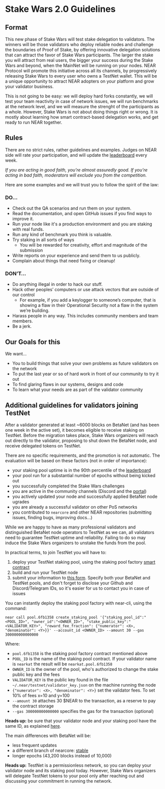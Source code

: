 # Stake Wars 2.0 Guidelines

## Format
This new phase of Stake Wars will test stake delegation to validators. The winners will be those validators who deploy reliable nodes and challenge the boundaries of Proof of Stake, by offering innovative delegation solutions that can attract the favor of Stake Wars participants. The larger the stake you will attract from real users, the bigger your success during the Stake Wars and beyond, when the MainNet will be running on your nodes.
NEAR Protocol will promote this initiative across all its channels, by progressively releasing Stake Wars to every user who owns a TestNet wallet. This will be a unique opportunity to attract NEAR adopters on your platform and grow your validator business.

This is not going to be easy: we will deploy hard forks constantly, we will test your team reactivity in case of network issues, we will run benchmarks at the network level, and we will measure the strenght of the participants as a whole.
However, Stake Wars is not about doing things right or wrong. It is mostly about learning how smart contract-based delegation works, and get ready to run NEAR together.

## Rules
There are no strict rules, rather guidelines and examples. Judges on NEAR side will rate your participation, and will update the [leaderboard](LEADERBOARD.md) every week.

_If you are acting in good faith, you’re almost assuredly good. If you’re acting in bad faith, moderators will exclude you from the competition._

Here are some examples and we will trust you to follow the spirit of the law:

### DO…
* Check out the QA scenarios and run them on your system.
* Read the documentation, and open GitHub issues if you find ways to improve it.
* Run your node like it's a production environment and you are staking with real funds.
* Run any kind of benchmark you think is valuable.
* Try staking in all sorts of ways
  * You will be rewarded for creativity, effort and magnitude of the submission
* Write reports on your experience and send them to us publicly.
* Complain about things that need fixing or cleanup!

### DON’T…
* Do anything illegal in order to hack our stuff.
* Hack other peoples’ computers or use attack vectors that are outside of our control
  * For example, if you add a keylogger to someone’s computer, that is showing a flaw in their Operational Security not a flaw in the system we’re building.
* Harass people in any way. This includes community members and team members.
* Be a jerk.


## Our Goals for this
We want...

* You to build things that solve your own problems as future validators on the network
* To put the last year or so of hard work in front of our community to try it out
* To find glaring flaws in our systems, designs and code
* To learn what your needs are as part of the validator community

## Additional guidelines for validators joining TestNet
After a validator generated at least \~6000 blocks on BetaNet (and has been one week in the active set), it becomes eligible to receive staking on TestNet. Before the migration takes place, Stake Wars organizers will reach out directly to the validator, proposing to shut down the BetaNet node, and receive delegated tokens on TestNet.

There are no specific requirements, and the promotion is not automatic. The evaluation will be based on these factors (not in order of importance):
* your staking pool uptime is in the 90th percentile of the [leaderboard](LEADERBOARD.md)
* your pool run for a substantial number of epochs without being kicked out
* you successfully completed the Stake Wars challenges
* you are active in the community channels (Discord and the [portal](https://portal.near.org))
* you actively updated your node and successfully applied BetaNet node ugrades
* you are already a successful validator on other PoS networks
* you contributed to `nearcore` and other NEAR repositories (submitting issues, finding bugs, improving docs...)

While we are happy to have as many professional validators and distinguished BetaNet node operators to TestNet as we can, all validators need to guarantee TestNet uptime and reliability. Failing to do so may induce the Stake Wars organizers to unstake the funds from the pool.

In practical terms, to join TestNet you will have to:
1. deploy your TestNet staking pool, using the staking pool factory [smart contract](https://explorer.testnet.near.org/accounts/stakingpool)
2. build and run your TestNet node
3. submit your information to [this form](https://nearprotocol1001.typeform.com/to/x4Bval). Specify both your BetaNet and TestNet pools, and don't forget to disclose your Github and Discord/Telegram IDs, so it's easier for us to contact you in case of issues

You can instantly deploy the staking pool factory with near-cli, using the command:
```
near call pool.6fb1358 create_staking_pool '{"staking_pool_id":"<POOL_ID>", "owner_id":"<OWNER_ID>", "stake_public_key":"<VALIDATOR_KEY>", "reward_fee_fraction": {"numerator": <X>, "denominator": <Y>}}' --account_id <OWNER_ID> --amount 30 --gas 300000000000000
```
Where:
* `pool.6fb1358` is the staking pool factory contract mentioned above
* `POOL_ID` is the name of the staking pool contract. If your validator name is `nearkat` the result will be `nearkat.pool.6fb1358`
* `OWNER_ID` is the owner of the pool, who's authorized to change the stake public key and the fees
* `VALIDATOR_KEY` is the public key found in the file `~/.near/testnet/validator_key.json` on the machine running the node
* `{"numerator": <X>, "denominator": <Y>}` set the validator fees. To set 10% of fees x=10 and y=100
* `--amount 30` attaches 30 $NEAR to the transaction, as a reserve to pay the contract storage
* `--gas 300000000000000` specifies the gas for the transaction (optional)

**Heads up:** be sure that your validator node and your staking pool have the same ID, as explained [here](troubleshooting.md#11-my-validator-is-in-the-current_validators-set-but-its-not-producing-blocks).

The main differences with BetaNet will be:
- less frequent updates
- a different branch of nearcore: [stable](https://github.com/nearprotocol/nearcore/tree/stable)
- longer epochs (43,200 blocks instead of 10,000)

**Heads up:** TestNet is a permissionless network, so you can deploy your validator node and its staking pool today. However, Stake Wars organizers will delegate TestNet tokens to your pool only after reaching out and discussing your commitment in running the network.

